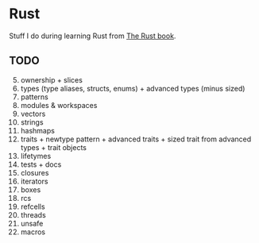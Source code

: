 # Rust

Stuff I do during learning Rust from [The Rust book](https://doc.rust-lang.org/stable/book/).

## TODO

5. ownership + slices
5. types (type aliases, structs, enums) + advanced types (minus sized)
5. patterns
6. modules & workspaces
7. vectors
8. strings
9. hashmaps
10. traits + newtype pattern + advanced traits + sized trait from advanced types + trait objects
11. lifetymes
12. tests + docs
13. closures
14. iterators
15. boxes
16. rcs
17. refcells
18. threads
19. unsafe
20. macros
